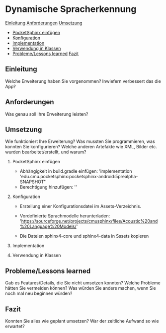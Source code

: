 # Dynamische Spracherkennung

[Einleitung](#einleitung)
[Anforderungen](#anforderungen)
[Umsetzung](#umsetzung)
  - [PocketSphinx einfügen](#pocketSphinx_einfügen)
  - [Konfiguration](#konfiguration)
  - [Implementation](#implementation)
  - [Verwendung in Klassen](#verwendung_in_Klassen)
  - []()
[Probleme/Lessons learned](#probleme/Lessons_learned)
[Fazit](#fazit)

## Einleitung
Welche Erweiterung haben Sie vorgenommen? Inwiefern verbessert das die App?
	
## Anforderungen
Was genau soll Ihre Erweiterung leisten?
	
## Umsetzung
Wie funktioniert Ihre Erweiterung? Was mussten Sie programmieren, was konnten Sie konfigurieren? Welche anderen Artefakte wie XML, Bilder etc. wurden bearbeitet/erstellt, und warum?

1. PocketSphinx einfügen
   - Abhängigkeit in build.gradle einfügen:
     'implementation 'edu.cmu.pocketsphinx:pocketsphinx-android:5prealpha-SNAPSHOT''
   - Berechtigung hinzufügen:
     '<uses-permission android:name="android.permission.RECORD_AUDIO" />'

2. Konfiguration
   - Erstellung einer Konfigurationsdatei im Assets-Verzeichnis.
  
   - Vordefinierte Sprachmodelle herunterladen:
     'https://sourceforge.net/projects/cmusphinx/files/Acoustic%20and%20Language%20Models/'
     
   - Die Dateien sphinx4-core und sphinx4-data in Sssets kopieren
     

4. Implementation

5. Verwendung in Klassen
	
## Probleme/Lessons learned
Gab es Features/Details, die Sie nicht umsetzen konnten? Welche Probleme hätten Sie vermeiden können? Was würden Sie anders machen, wenn Sie noch mal neu beginnen würden?
	
## Fazit
Konnten Sie alles wie geplant umsetzen? War der zeitliche Aufwand so wie erwartet? 
